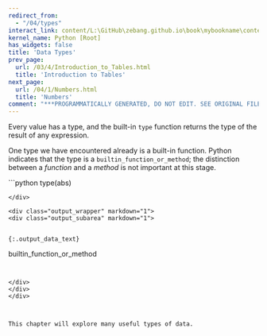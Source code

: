 ```yaml
---
redirect_from:
  - "/04/types"
interact_link: content/L:\GitHub\zebang.github.io\book\mybookname\content\04/Types.ipynb
kernel_name: Python [Root]
has_widgets: false
title: 'Data Types'
prev_page:
  url: /03/4/Introduction_to_Tables.html
  title: 'Introduction to Tables'
next_page:
  url: /04/1/Numbers.html
  title: 'Numbers'
comment: "***PROGRAMMATICALLY GENERATED, DO NOT EDIT. SEE ORIGINAL FILES IN /content***"
---
```



Every value has a type, and the built-in `type` function returns the type of the result of any expression.



One type we have encountered already is a built-in function. Python indicates that the type is a `builtin_function_or_method`; the distinction between a *function* and a *method* is not important at this stage.



<div markdown="1" class="cell code_cell">
<div class="input_area" markdown="1">
```python
type(abs)

```
</div>

<div class="output_wrapper" markdown="1">
<div class="output_subarea" markdown="1">


{:.output_data_text}
```
builtin_function_or_method
```


</div>
</div>
</div>



This chapter will explore many useful types of data.

